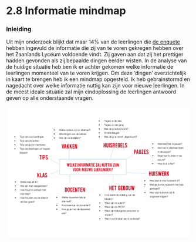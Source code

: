 # 2.8 Informatie mindmap

### Inleiding

Uit mijn onderzoek blijkt dat maar 14% van de leerlingen die [de enquete](3.1-enquete-18-september-2018.md) hebben ingevuld de informatie die zij van te voren gekregen hebben over het Zaanlands Lyceum voldoende vindt. Zij gaven aan dat zij het prettiger hadden gevonden als zij bepaalde dingen eerder wisten. In de analyse van de huidige situatie heb ben ik er achter gekomen welke informatie de leerlingen momenteel van te voren krijgen. Om deze ‘dingen’ overzichtelijk in kaart te brengen heb ik een mindmap opgesteld. Ik heb gebrainstormd en nagedacht over welke informatie nuttig kan zijn voor nieuwe leerlingen. In de meest ideale situatie zal mijn eindoplossing de leerlingen antwoord geven op alle onderstaande vragen. 

![Woordweb informatie Zaanlands Lyceum](../.gitbook/assets/image%20%284%29.png)

  




